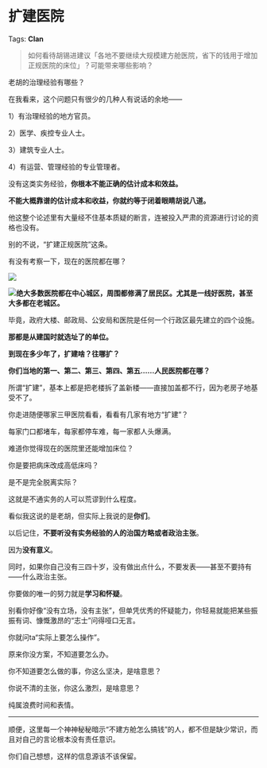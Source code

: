 # 扩建医院

Tags: **Clan**

> 如何看待胡锡进建议「各地不要继续大规模建方舱医院，省下的钱用于增加正规医院的床位」？可能带来哪些影响？



老胡的治理经验有哪些？

在我看来，这个问题只有很少的几种人有说话的余地——

1）有治理经验的地方官员。

2）医学、疾控专业人士。

3）建筑专业人士。

4）有运营、管理经验的专业管理者。

没有这类实务经验，**你根本不能正确的估计成本和效益。**

**不能大概靠谱的估计成本和收益，你就约等于闭着眼睛胡说八道。**

他这整个论述里有大量经不住基本质疑的断言，连被投入严肃的资源进行讨论的资格也没有。

  


别的不说，“扩建正规医院”这条。

有没有考察一下，现在的医院都在哪？

![](https://picx.zhimg.com/50/v2-a818c276ad542897a408e83834826c2b_720w.jpg?source=1940ef5c)  


![](https://picx.zhimg.com/50/v2-25471f5b2a2ec71652d9a4590f1673d9_720w.jpg?source=1940ef5c)**绝大多数医院都在中心城区，周围都修满了居民区。尤其是一线好医院，甚至大多都在老城区。**

毕竟，政府大楼、邮政局、公安局和医院是任何一个行政区最先建立的四个设施。

**那都是从建国时就选址了的单位。**

**到现在多少年了，扩建啥？往哪扩？**

**你们当地的第一、第二、第三、第四、第五……人民医院都在哪？**

  


所谓“扩建”，基本上都是把老楼拆了盖新楼——直接加盖都不行，因为老房子地基受不了。

你走进随便哪家三甲医院看看，看看有几家有地方“扩建”？

每家门口都堵车，每家都停车难，每一家都人头爆满。

难道你觉得现在的医院里还能增加床位？

你是要把病床改成高低床吗？

  


是不是完全脱离实际？

  


这就是不通实务的人可以荒谬到什么程度。

看似我这说的是老胡，但实际上我说的是**你们**。

  


以后记住，**不要听没有实务经验的人的治国方略或者政治主张**。

因为**没有意义**。

同时，如果你自己没有三四十岁，没有做出点什么，不要发表——甚至不要持有——什么政治主张。

你要做的唯一的努力就是**学习和怀疑**。

别看你好像“没有立场，没有主张”，但单凭优秀的怀疑能力，你轻易就能把某些振振有词、慷慨激昂的“志士”问得哑口无言。

你就问ta“实际上要怎么操作”。

原来你没方案，不知道要怎么办。

你不知道要怎么做的事，你这么坚决，是啥意思？

你说不清的主张，你这么激烈，是啥意思？

纯属浪费时间和表情。

  




---

顺便，这里每一个神神秘秘暗示“不建方舱怎么搞钱”的人，都不但是缺少常识，而且对自己的言论根本没有责任意识。

你们自己想想，这样的信息源该不该保留。



